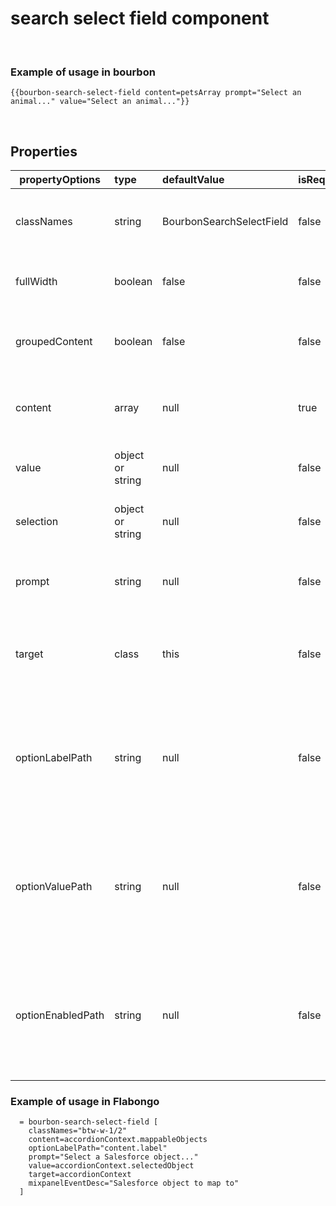 
# search select field component

&nbsp;

### Example of usage in bourbon
```
{{bourbon-search-select-field content=petsArray prompt="Select an animal..." value="Select an animal..."}}
```
&nbsp;

## Properties
| propertyOptions | type | defaultValue | isRequired | description | options |
|----------|:----------|:--------------|:------------|:-------------|:------|
| classNames | string | BourbonSearchSelectField | false | can modify styles and spacing for the search select field ||
| fullWidth | boolean | false| false| add 100% width for search select field||
| groupedContent | boolean | false | false | if you want to included groupedOpt in select field ||
| content | array | null | true | list of content to be displayed in select field ||
| value | object or string | null | false | add if want to show default value on load||
| selection | object or string | null | false | add if want to show default value on load||
| prompt | string | null | false | if you want a placehoder prompt to guide user| for example, "Select a Salesforce object..."|
| target | class | this | false | if you want change/pass in the context of the search select field ||
| optionLabelPath | string | null | false | passed in when value passed in is an object as to indicate where the label is defined within the value object ||
| optionValuePath | string | null | false | passed in when value passed in is an object as to indicate where the value is defined within the value object ||
| optionEnabledPath | string | null | false | passed in when value passed in is an object as to indicate where the enabled is defined within the value object ||


### Example of usage in Flabongo
```
  = bourbon-search-select-field [
    classNames="btw-w-1/2"
    content=accordionContext.mappableObjects
    optionLabelPath="content.label"
    prompt="Select a Salesforce object..."
    value=accordionContext.selectedObject
    target=accordionContext
    mixpanelEventDesc="Salesforce object to map to"
  ]
```
